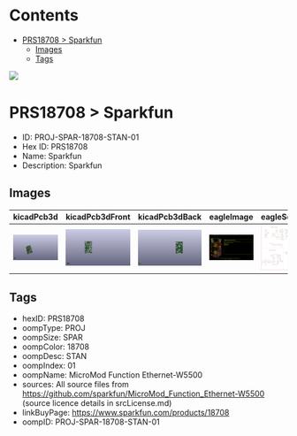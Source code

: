 



Contents
========

* [PRS18708 > Sparkfun](#prs18708--sparkfun)
	* [Images](#images)
	* [Tags](#tags)
  
![][im]
# PRS18708 > Sparkfun

- ID: PROJ-SPAR-18708-STAN-01
- Hex ID: PRS18708
- Name: Sparkfun
- Description: Sparkfun

## Images
  
  

|kicadPcb3d|kicadPcb3dFront|kicadPcb3dBack|eagleImage|eagleSchemImage|
| :---: | :---: | :---: | :---: | :---: |
|[![kicadPcb3d](kicadPcb3d_140.png)](kicadPcb3d.png)|[![kicadPcb3dFront](kicadPcb3dFront_140.png)](kicadPcb3dFront.png)|[![kicadPcb3dBack](kicadPcb3dBack_140.png)](kicadPcb3dBack.png)|[![eagleImage](eagleImage_140.png)](eagleImage.png)|[![eagleSchemImage](eagleSchemImage_140.png)](eagleSchemImage.png)|

## Tags

- hexID: PRS18708
- oompType: PROJ
- oompSize: SPAR
- oompColor: 18708
- oompDesc: STAN
- oompIndex: 01
- oompName: MicroMod Function Ethernet-W5500
- sources: All source files from https://github.com/sparkfun/MicroMod_Function_Ethernet-W5500 (source licence details in srcLicense.md)
- linkBuyPage: https://www.sparkfun.com/products/18708
- oompID: PROJ-SPAR-18708-STAN-01



[im]: kicadPcb3d_450.png
